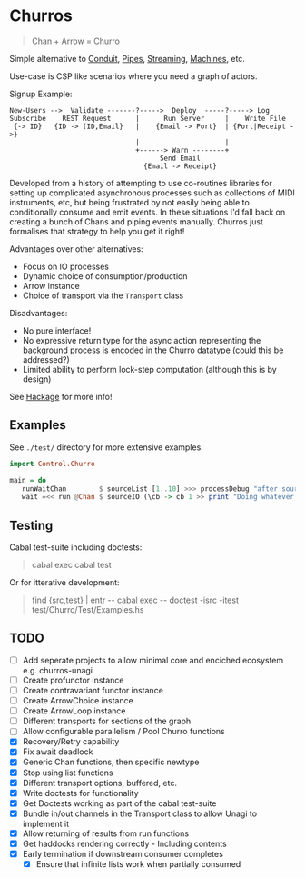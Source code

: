 # Churros

> Chan + Arrow = Churro

Simple alternative to
   [Conduit](https://hackage.haskell.org/package/conduit),
   [Pipes](https://hackage.haskell.org/package/pipes),
   [Streaming](https://hackage.haskell.org/package/streaming),
   [Machines](https://hackage.haskell.org/package/machines), etc.

Use-case is CSP like scenarios where you need a graph of actors.

Signup Example:

```
New-Users -->  Validate -------?----->  Deploy  -----?-----> Log
Subscribe    REST Request      |      Run Server     |    Write File
 {-> ID}   {ID -> (ID,Email}   |    {Email -> Port}  | {Port|Receipt ->}
                               |                     |
                               +------> Warn --------+
                                     Send Email
                                 {Email -> Receipt}
```

Developed from a history of attempting to use co-routines libraries for setting up complicated asynchronous processes
such as collections of MIDI instruments, etc, but being frustrated by not easily being able to conditionally
consume and emit events. In these situations I'd fall back on creating a bunch of Chans and piping events manually.
Churros just formalises that strategy to help you get it right!

Advantages over other alternatives:

* Focus on IO processes
* Dynamic choice of consumption/production
* Arrow instance
* Choice of transport via the `Transport` class

Disadvantages:

* No pure interface!
* No expressive return type for the async action representing the background process is encoded in the Churro datatype (could this be addressed?)
* Limited ability to perform lock-step computation (although this is by design)

See [Hackage](https://hackage.haskell.org/package/churros-0.1.0.0/candidate) for more info!

## Examples

See `./test/` directory for more extensive examples.

```haskell
import Control.Churro

main = do
   runWaitChan        $ sourceList [1..10] >>> processDebug "after source" >>> delay 1 {- seconds -} >>> arr succ >>> sinkPrint
   wait =<< run @Chan $ sourceIO (\cb -> cb 1 >> print "Doing whatever!" >> cb 5) >>> filterC (> 3) >>> sinkIO print
```

## Testing

Cabal test-suite including doctests:

> cabal exec cabal test

Or for itterative development:

> find {src,test} | entr -- cabal exec -- doctest -isrc -itest test/Churro/Test/Examples.hs

## TODO

* [ ] Add seperate projects to allow minimal core and enciched ecosystem e.g. churros-unagi
* [ ] Create profunctor instance
* [ ] Create contravariant functor instance
* [ ] Create ArrowChoice instance
* [ ] Create ArrowLoop instance
* [ ] Different transports for sections of the graph
* [ ] Allow configurable parallelism / Pool Churro functions
* [x] Recovery/Retry capability
* [x] Fix await deadlock
* [x] Generic Chan functions, then specific newtype
* [x] Stop using list functions
* [x] Different transport options, buffered, etc.
* [x] Write doctests for functionality
* [x] Get Doctests working as part of the cabal test-suite
* [x] Bundle in/out channels in the Transport class to allow Unagi to implement it
* [x] Allow returning of results from run functions
* [x] Get haddocks rendering correctly - Including contents
* [x] Early termination if downstream consumer completes
    - [x] Ensure that infinite lists work when partially consumed